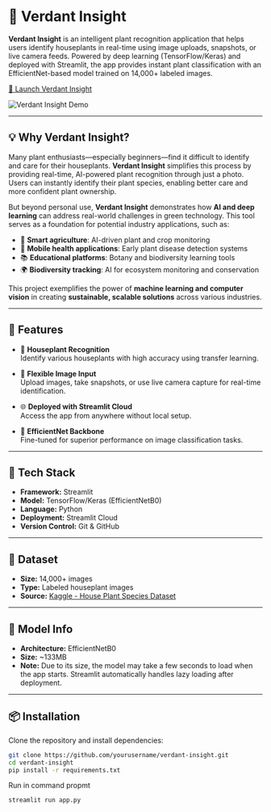 # 🌿 Verdant Insight

**Verdant Insight** is an intelligent plant recognition application that helps users identify houseplants in real-time using image uploads, snapshots, or live camera feeds. Powered by deep learning (TensorFlow/Keras) and deployed with Streamlit, the app provides instant plant classification with an EfficientNet-based model trained on 14,000+ labeled images.

[🌿 Launch Verdant Insight](https://verdant-insight-v84tnlommdoot4agzycacm.streamlit.app)

![Verdant Insight Demo](https://github.com/user-attachments/assets/c47bf64c-934b-4601-97d3-5aa64b8f1e48)

---

## 💡 Why Verdant Insight?

Many plant enthusiasts—especially beginners—find it difficult to identify and care for their houseplants. **Verdant Insight** simplifies this process by providing real-time, AI-powered plant recognition through just a photo. Users can instantly identify their plant species, enabling better care and more confident plant ownership.

But beyond personal use, **Verdant Insight** demonstrates how **AI and deep learning** can address real-world challenges in green technology. This tool serves as a foundation for potential industry applications, such as:

- 🌾 **Smart agriculture**: AI-driven plant and crop monitoring  
- 📱 **Mobile health applications**: Early plant disease detection systems  
- 📚 **Educational platforms**: Botany and biodiversity learning tools  
- 🌍 **Biodiversity tracking**: AI for ecosystem monitoring and conservation

This project exemplifies the power of **machine learning and computer vision** in creating **sustainable, scalable solutions** across various industries.

---

## 🚀 Features

- 🌱 **Houseplant Recognition**  
  Identify various houseplants with high accuracy using transfer learning.

- 📸 **Flexible Image Input**  
  Upload images, take snapshots, or use live camera capture for real-time identification.

- 🌐 **Deployed with Streamlit Cloud**  
  Access the app from anywhere without local setup.

- 🧠 **EfficientNet Backbone**  
  Fine-tuned for superior performance on image classification tasks.

---

## 🧪 Tech Stack

- **Framework:** Streamlit  
- **Model:** TensorFlow/Keras (EfficientNetB0)  
- **Language:** Python  
- **Deployment:** Streamlit Cloud  
- **Version Control:** Git & GitHub

---

## 📁 Dataset

- **Size:** 14,000+ images  
- **Type:** Labeled houseplant images  
- **Source:** [Kaggle - House Plant Species Dataset](https://www.kaggle.com/datasets/kacpergregorowicz/house-plant-species)

---

## 🧠 Model Info

- **Architecture:** EfficientNetB0  
- **Size:** ~133MB  
- **Note:** Due to its size, the model may take a few seconds to load when the app starts. Streamlit automatically handles lazy loading after deployment.

---

## 📦 Installation

Clone the repository and install dependencies:

```bash
git clone https://github.com/yourusername/verdant-insight.git
cd verdant-insight
pip install -r requirements.txt
```

Run in command propmt
```
streamlit run app.py
